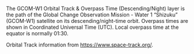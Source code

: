 The GCOM-W1 Orbital Track & Overpass Time (Descending/Night) layer is the path of the Global Change Observation Mission - Water 1 “Shizuku” (GCOM-W1) satellite on its descending/night-time orbit. Overpass times are shown in Coordinated Universal Time (UTC). Local overpass time at the equator is normally 01:30.

Orbital Track information from <https://www.space-track.org/>.
